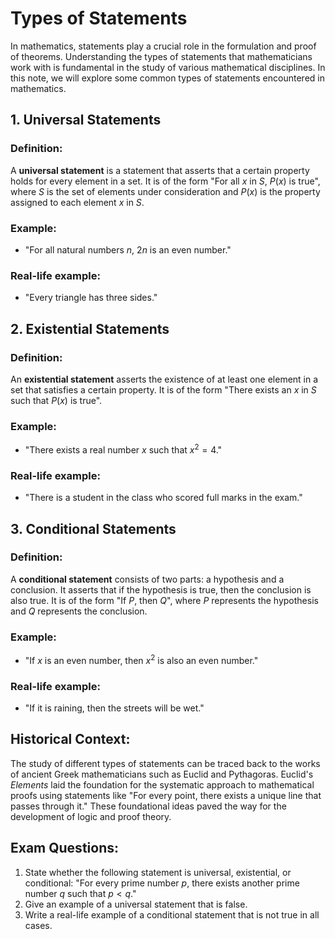 # Types of Statements

In mathematics, statements play a crucial role in the formulation and proof of theorems. Understanding the types of statements that mathematicians work with is fundamental in the study of various mathematical disciplines. In this note, we will explore some common types of statements encountered in mathematics.

## 1. Universal Statements

### Definition:
A **universal statement** is a statement that asserts that a certain property holds for every element in a set. It is of the form "For all $x$ in $S$, $P(x)$ is true", where $S$ is the set of elements under consideration and $P(x)$ is the property assigned to each element $x$ in $S$.

### Example:
- "For all natural numbers $n$, $2n$ is an even number."

### Real-life example:
- "Every triangle has three sides."

## 2. Existential Statements

### Definition:
An **existential statement** asserts the existence of at least one element in a set that satisfies a certain property. It is of the form "There exists an $x$ in $S$ such that $P(x)$ is true".

### Example:
- "There exists a real number $x$ such that $x^2= 4$."

### Real-life example:
- "There is a student in the class who scored full marks in the exam."

## 3. Conditional Statements

### Definition:
A **conditional statement** consists of two parts: a hypothesis and a conclusion. It asserts that if the hypothesis is true, then the conclusion is also true. It is of the form "If $P$, then $Q$", where $P$ represents the hypothesis and $Q$ represents the conclusion.

### Example:
- "If $x$ is an even number, then $x^2$ is also an even number."

### Real-life example:
- "If it is raining, then the streets will be wet."

## Historical Context:
The study of different types of statements can be traced back to the works of ancient Greek mathematicians such as Euclid and Pythagoras. Euclid's *Elements* laid the foundation for the systematic approach to mathematical proofs using statements like "For every point, there exists a unique line that passes through it." These foundational ideas paved the way for the development of logic and proof theory.

## Exam Questions:
1. State whether the following statement is universal, existential, or conditional: "For every prime number $p$, there exists another prime number $q$ such that $p< q$."
2. Give an example of a universal statement that is false.
3. Write a real-life example of a conditional statement that is not true in all cases.